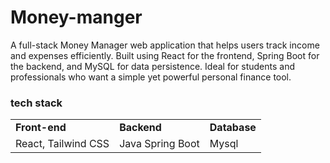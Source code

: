# Money-manger
A full-stack Money Manager web application that helps users track income and expenses efficiently. Built using React for the frontend, Spring Boot for the backend, and MySQL for data persistence. Ideal for students and professionals who want a simple yet powerful personal finance tool.
### tech stack
<table>
  <tr>
    <td> <strong>Front-end</strong></td>
    <td> <strong>Backend</strong></td>
    <td><strong>Database</strong></td>
  </tr>
  <tr>
    <td>React, Tailwind CSS</td>
    <td>Java Spring Boot</td>
    <td>Mysql</td>
  </tr>
</table>
